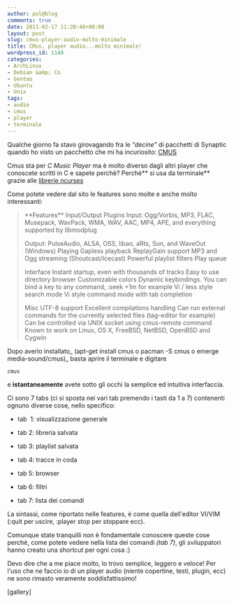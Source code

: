 ```yaml
---
author: pol@blog
comments: true
date: 2011-02-17 11:20:48+00:00
layout: post
slug: cmus-player-audio-molto-minimale
title: CMus, player audio...molto minimale!
wordpress_id: 1140
categories:
- ArchLinux
- Debian &amp; Co
- Gentoo
- Ubuntu
- Unix
tags:
- audio
- cmus
- player
- terminale
---
```


Qualche giorno fa stavo girovagando fra le _"decine"_ di pacchetti di Synaptic quando ho visto un pacchetto che mi ha incuriosito: [CMUS](http://cmus.sourceforge.net/)

Cmus sta per _C Music Player_ ma è molto diverso dagli altri player che conoscete scritti in C e sapete perchè? Perchè** si usa da terminale** grazie alle [librerie ncurses](http://www.gnu.org/software/ncurses/)

Come potete vedere dal sito le features sono molte e anche molto interessanti:


<blockquote>**Features**
Input/Output Plugins
Input: Ogg/Vorbis, MP3, FLAC, Musepack, WavPack, WMA, WAV, AAC, MP4, APE, and everything supported by libmodplug

Output: PulseAudio, ALSA, OSS, libao, aRts, Sun, and WaveOut (Windows)
Playing
Gapless playback
ReplayGain support
MP3 and Ogg streaming (Shoutcast/Icecast)
Powerful playlist filters
Play queue

Interface
Instant startup, even with thousands of tracks
Easy to use directory browser
Customizable colors
Dynamic keybindings. You can bind a key to any command, :seek +1m for example
Vi / less style search mode
Vi style command mode with tab completion

Misc
UTF-8 support
Excellent compilations handling
Can run external commands for the currently selected files (tag-editor for example)
Can be controlled via UNIX socket using cmus-remote command
Known to work on Linux, OS X, FreeBSD, NetBSD, OpenBSD and Cygwin</blockquote>


<!-- more -->
Dopo averlo installato_ (apt-get install cmus o pacman -S cmus o emerge media-sound/cmus)_ basta aprire il terminale e digitare


`cmus`


e **istantaneamente** avete sotto gli occhi la semplice ed intuitiva interfaccia.

Ci sono 7 tabs (ci si sposta nei vari tab premendo i tasti da 1 a 7) contenenti ognuno diverse cose, nello specifico:



	
  * tab  1: visualizzazione generale

	
  * tab 2: libreria salvata

	
  * tab 3: playlist salvata

	
  * tab 4: tracce in coda

	
  * tab 5: browser

	
  * tab 6: filtri

	
  * tab 7: lista dei comandi


La sintassi, come riportato nelle features, è come quella dell'editor VI/VIM (:quit per uscire, :player stop per stoppare ecc).

Comunque state tranquilli non è fondamentale conoscere queste cose perchè, come potete vedere nella lista dei comandi _(tab 7)_, gli sviluppatori hanno creato una shortcut per ogni cosa :)

Devo dire che a me piace molto, lo trovo semplice, leggero e veloce! Per l'uso che ne faccio io di un player audio (niente copertine, testi, plugin, ecc) ne sono rimasto veramente soddisfattissimo!

[gallery]
